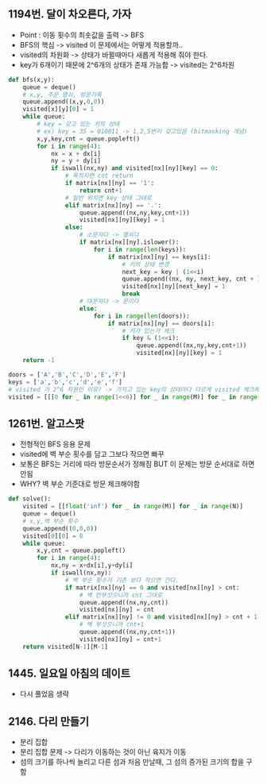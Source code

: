 ## 1194번. 달이 차오른다, 가자

- Point : 이동 횟수의 최솟값을 출력  -> BFS
- BFS의 핵심 -> visited 이 문제에서는 어떻게 적용할까..
- visited의 차원화 -> 상태가 바뀔때마다 새롭게 적용해 줘야 한다. 
- key가 6개이기 때문에 2^6개의 상태가 존재 가능함 -> visited는 2^6차원

```python
def bfs(x,y):
    queue = deque()
    # x,y, 주운 열쇠, 방문기록
    queue.append((x,y,0,0))
    visited[x][y][0] = 1
    while queue:
        # key = 갖고 있는 키의 상태
        # ex) key = 35 = 010011 -> 1,2,5번키 갖고있음 (bitmasking 개념)
        x,y,key,cnt = queue.popleft()
        for i in range(4):
            nx = x + dx[i]
            ny = y + dy[i]
            if iswall(nx,ny) and visited[nx][ny][key] == 0:
                # 목적지면 cnt return
                if matrix[nx][ny] == '1':
                    return cnt+1
                # 일반 위치면 key 상태 그대로
                elif matrix[nx][ny] == '.':
                    queue.append((nx,ny,key,cnt+1))
                    visited[nx][ny][key] = 1
                else:
                    # 소문자다 -> 열쇠다
                    if matrix[nx][ny].islower():
                        for i in range(len(keys)):
                            if matrix[nx][ny] == keys[i]:
                                # 키의 상태 변경
                                next_key = key | (1<<i)
                                queue.append((nx, ny, next_key, cnt + 1))
                                visited[nx][ny][next_key] = 1
                                break
                    # 대문자다 -> 문이다
                    else:
                        for i in range(len(doors)):
                            if matrix[nx][ny] == doors[i]:
                                # 키가 있는가 체크
                                if key & (1<<i):
                                    queue.append((nx,ny,key,cnt+1))
                                    visited[nx][ny][key] = 1
    return -1

doors = ['A','B','C','D','E','F']
keys = ['a','b','c','d','e','f']
# visited 가 2^6 차원인 이유? -> 가지고 있는 key의 상태마다 다르게 visited 체크해야함
visited = [[[0 for _ in range(1<<6)] for _ in range(M)] for _ in range(N)]
```

## 1261번. 알고스팟

- 전형적인 BFS 응용 문제
- visited에 벽 부순 횟수를 담고 그보다 작으면 빠꾸
- 보통은 BFS는 거리에 따라 방문순서가 정해짐 BUT 이 문제는 방문 순서대로 하면 안됨
- WHY? 벽 부순 기준대로 방문 체크해야함

```python
def solve():
    visited = [[float('inf') for _ in range(M)] for _ in range(N)]
    queue = deque()
    # x,y,벽 부순 횟수
    queue.append((0,0,0))
    visited[0][0] = 0
    while queue:
        x,y,cnt = queue.popleft()
        for i in range(4):
            nx,ny = x+dx[i],y+dy[i]
            if iswall(nx,ny):
                # 벽 부순 횟수가 기존 보다 작으면 간다.
                if matrix[nx][ny] == 0 and visited[nx][ny] > cnt:
                    # 벽 안부섯으니까 cnt 그대로
                    queue.append((nx,ny,cnt))
                    visited[nx][ny] = cnt
                elif matrix[nx][ny] != 0 and visited[nx][ny] > cnt + 1:
                    # 벽 부섯으니까 cnt+1
                    queue.append((nx,ny,cnt+1))
                    visited[nx][ny] = cnt+1
    return visited[N-1][M-1]
```

## 1445. 일요일 아침의 데이트

- 다시 풀었음 생략

## 2146. 다리 만들기

- 분리 집합
- 분리 집합 문제 -> 다리가 이동하는 것이 아닌 육지가 이동
- 섬의 크기를 하나씩 늘리고 다른 섬과 처음 만날때, 그 섬의 증가된 크기의 합을 구함


